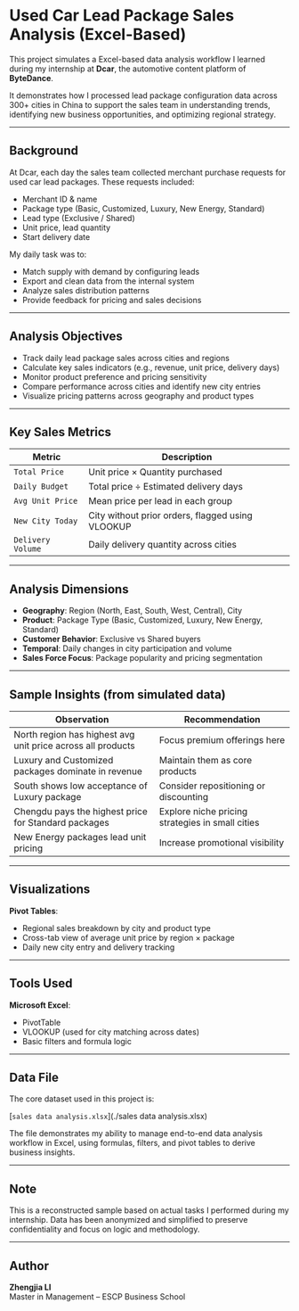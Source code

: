 # Used Car Lead Package Sales Analysis (Excel-Based)

This project simulates a Excel-based data analysis workflow I learned during my internship at **Dcar**, the automotive content platform of **ByteDance**.

It demonstrates how I processed lead package configuration data across 300+ cities in China to support the sales team in understanding trends, identifying new business opportunities, and optimizing regional strategy.

---

## Background

At Dcar, each day the sales team collected merchant purchase requests for used car lead packages. These requests included:

- Merchant ID & name
- Package type (Basic, Customized, Luxury, New Energy, Standard)
- Lead type (Exclusive / Shared)
- Unit price, lead quantity
- Start delivery date

My daily task was to:
- Match supply with demand by configuring leads 
- Export and clean data from the internal system
- Analyze sales distribution patterns
- Provide feedback for pricing and sales decisions

---

## Analysis Objectives

- Track daily lead package sales across cities and regions
- Calculate key sales indicators (e.g., revenue, unit price, delivery days)
- Monitor product preference and pricing sensitivity
- Compare performance across cities and identify new city entries
- Visualize pricing patterns across geography and product types

---

## Key Sales Metrics

| Metric | Description |
|--------|-------------|
| `Total Price` | Unit price × Quantity purchased |
| `Daily Budget` | Total price ÷ Estimated delivery days |
| `Avg Unit Price` | Mean price per lead in each group |
| `New City Today` | City without prior orders, flagged using VLOOKUP |
| `Delivery Volume` | Daily delivery quantity across cities |

---

## Analysis Dimensions

- **Geography**: Region (North, East, South, West, Central), City
- **Product**: Package Type (Basic, Customized, Luxury, New Energy, Standard)
- **Customer Behavior**: Exclusive vs Shared buyers
- **Temporal**: Daily changes in city participation and volume
- **Sales Force Focus**: Package popularity and pricing segmentation

---

## Sample Insights (from simulated data)

| Observation | Recommendation |
|-------------|----------------|
| North region has highest avg unit price across all products | Focus premium offerings here |
| Luxury and Customized packages dominate in revenue | Maintain them as core products |
| South shows low acceptance of Luxury package | Consider repositioning or discounting |
| Chengdu pays the highest price for Standard packages | Explore niche pricing strategies in small cities |
| New Energy packages lead unit pricing | Increase promotional visibility |

---

## Visualizations

**Pivot Tables**:
   - Regional sales breakdown by city and product type
   - Cross-tab view of average unit price by region × package
   - Daily new city entry and delivery tracking

---

## Tools Used

**Microsoft Excel**:
  - PivotTable
  - VLOOKUP (used for city matching across dates)
  - Basic filters and formula logic

---

## Data File

The core dataset used in this project is:

 [`sales data analysis.xlsx`](./sales data analysis.xlsx)

The file demonstrates my ability to manage end-to-end data analysis workflow in Excel, using formulas, filters, and pivot tables to derive business insights.

---

## Note

This is a reconstructed sample based on actual tasks I performed during my internship. Data has been anonymized and simplified to preserve confidentiality and focus on logic and methodology.

---

## Author

**Zhengjia LI**  
Master in Management – ESCP Business School  
